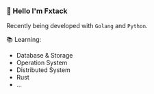 ### 🥥 Hello I'm Fxtack

Recently being developed with `Golang` and `Python`.

📚︎ Learning:
* Database & Storage
* Operation System
* Distributed System
* Rust
* ...
